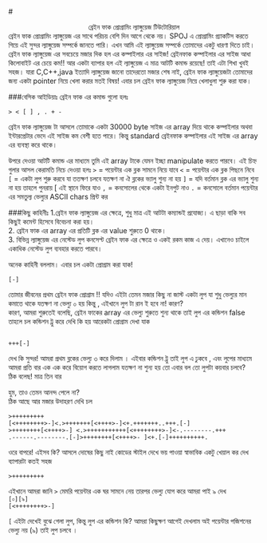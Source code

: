 #<center>ব্রেইন ফাক প্রোগ্রামিং ল্যাঙ্গুয়েজ টিউটোরিয়াল</center>
ব্রেইন ফাক প্রোগ্রামিং ল্যাঙ্গুয়েজ এর সাথে পরিচয় বেশি দিন আগে থেকে নয়। SPOJ এ প্রোগ্রামিং প্র্যাকটিস করতে গিয়ে এই সুন্দর ল্যাঙ্গুয়েজ সম্পর্কে জানতে পারি। এখন আমি এই ল্যাঙ্গুয়েজ সম্পর্কে তোমাদের একটু ধারণা দিতে চাই। ব্রেইন ফাক ল্যাঙ্গুয়েজ এর সবচেয়ে মজার দিক হল এর কম্পাইলার এর সাইজ! ব্রেইনফাক কম্পাইলার এর সাইজ আধা কিলোবাইট এর চেয়ে কম!!
আর একটা ব্যাপার হল এই ল্যাঙ্গুয়েজ এ মাত্র আটটি কমান্ড রয়েছে! তাই এটা শিখা খুবই সহজ। যারা C,C++,java ইত্যাদি ল্যাঙ্গুয়েজ জানো তাদেরতো মজার শেষ নাই, ব্রেইন ফাক ল্যাঙ্গুয়েজটা তোমাদের জন্য একটা pointer নিয়ে খেলা করার মতই বিষয়! এবার চল ব্রেইন ফাক ল্যাঙ্গুয়েজ নিয়ে খেলাধুলা শুরু করা যাক।

###বেসিক আইডিয়াঃ
ব্রেইন ফাক এর কমান্ড গুলো হলঃ
```BrainFuck  
> < [ ] , . + -
```
ব্রেইন ফাক ল্যাঙ্গুয়েজ টা আসলে তোমাকে একটা 30000 byte সাইজ এর array দিয়ে থাকে কম্পাইলার অথবা ইন্টারপ্রেটার ভেদে এই সাইজ কম বেশী হতে পারে। কিন্তু standard ব্রেইনফাক কম্পাইলার এই সাইজ এর array এর ব্যবস্থা করে থাকে।

উপরে দেওয়া আটটি কমান্ড এর মাধ্যমে তুমি এই array টাকে যেমন ইচ্ছা manipulate করতে পারবে। এই চিহ্ন গুলার 
আসল কেরামতি নিচে দেওয়া হলঃ
`>` = পয়েন্টার এক ব্লক সামনে নিয়ে যাবে
`<`  = পয়েন্টার এক ব্লক পিছনে নিবে
`[`   = একটা লুপ শুরু করবে যা ততক্ষণ চলবে  যতক্ষণ না ঐ ব্লকের ভ্যালু শুন্য না হয়
`]`   = যদি বর্তমান ব্লক এর ভ্যালু শুন্য না হয় তাহলে পুনরায় [ এই স্থানে ফিরে যাও
`,`   = কনসোলের থেকে একটা ইনপুট নাও
`.` = কনসোলে বর্তমান পয়েন্টার এর সমতুল্য ভেল্যুর ASCII chars প্রিন্ট কর

###কিছু কাহিনীঃ
1.ব্রেইন ফাক ল্যাঙ্গুয়েজ এর ক্ষেত্রে, শুধু মাত্র এই আটটা কম্যান্ডই  প্রযোজ্য। এ ছাড়া বাকি সব কিছুই কমেন্ট হিসেবে বিবেচনা করা হয়।  
2. ব্রেইন ফাক এর array এর প্রতিটি ব্লক এর value শুরুতে  0 থাকে।  
3. বিভিন্ন ল্যাঙ্গুয়েজ এর নেস্টেড লুপ কনসেপ্ট ব্রেইন ফাক এর ক্ষেত্রে ও একই রকম কাজ এ দেয়। এখানেও চাইলে একাধিক নেস্টেড লুপ ব্যবহার করতে পারবে।  
 
অনেক কাহিনী বললাম। এবার চল একটা প্রোগ্রাম করা যাক!
```BrainFuck
[-]
```
তোমার জীবনের প্রথম ব্রেইন ফাক প্রোগ্রাম !!
যদিও এইটা তেমন মজার কিছু না জাস্ট একটা লুপ যা শুধু ভেল্যুর মান কমাতে থাকে যতক্ষণ না ভেল্যু ০ হয় কিন্তু ,  এইখানে লুপ টা রান ই হবে না! কারণ?   
কারণ, আমরা শুরুতেই বলেছি, ব্রেইন ফাকের array এর ভেল্যু শুরুতে শুন্য থাকে তাই লুপ এর কন্ডিশন false
তাহলে চল কন্ডিশন ট্রু করে দেখি কি হয়
আরেকটা প্রোগ্রাম দেখা যাক
```BrainFuck

+++[-]

```
দেখ কি সুন্দর! আমরা প্রথম ব্লকের ভেল্যু ৩ করে দিলাম । এইবার কন্ডিশন ট্রু তাই লুপ এ ঢুকবে , এবং লুপের মাধ্যমে আমরা প্রতি বার এক এক করে বিয়োগ করতে লাগলাম যতক্ষণ না শুন্য হয়
তো এবার বল তো লুপটা কয়বার চলবে?  
ঠিক বলেছ! মাত্র তিন বার

হুম, তাও তেমন আনন্দ পেলে না?  
ঠিক আছে আর মজার উদাহরণ দেখি চল
```BrainFuck
>+++++++++
[<++++++++>-]<.>+++++++[<++++>-]<+.+++++++..+++.[-]
>++++++++[<++++>-] <.>+++++++++++[<++++++++>-]<-.--------.+++
.------.--------.[-]>++++++++[<++++>- ]<+.[-]++++++++++.

```
ওরে বাপরে! এইসব কি? আসলে দোষের কিছু নাই কোডের স্টাইল দেখে ভয় পাওয়া স্বাভাবিক
একটু খেয়াল কর দেখ ব্যাপারটা কতই সহজ  

`>+++++++++`

এইখানে আমরা জানি  `>`  মেমরি পয়েন্টার এক ঘর সামনে নেয় তারপর ভেল্যু যোগ করে আমরা পাই ৯
দেখ  
`[০][৯]`  
`[<++++++++>-]`

`[` এইটা দেখেই বুঝে গেলা লুপ, কিন্তু লুপ এর কন্ডিশন কি? আমরা কিছুক্ষণ আগেই দেখলাম অই পয়েন্টার পজিশনের ভেল্যু নয় (৯) তাই লুপ চলবে ।

 


 

  